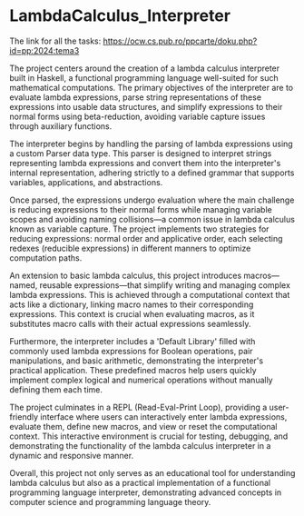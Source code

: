 # LambdaCalculus_Interpreter

The link for all the tasks: https://ocw.cs.pub.ro/ppcarte/doku.php?id=pp:2024:tema3

The project centers around the creation of a lambda calculus interpreter built in Haskell, a functional programming language well-suited for such mathematical computations. The primary objectives of the interpreter are to evaluate lambda expressions, parse string representations of these expressions into usable data structures, and simplify expressions to their normal forms using beta-reduction, avoiding variable capture issues through auxiliary functions.

The interpreter begins by handling the parsing of lambda expressions using a custom Parser data type. This parser is designed to interpret strings representing lambda expressions and convert them into the interpreter's internal representation, adhering strictly to a defined grammar that supports variables, applications, and abstractions.

Once parsed, the expressions undergo evaluation where the main challenge is reducing expressions to their normal forms while managing variable scopes and avoiding naming collisions—a common issue in lambda calculus known as variable capture. The project implements two strategies for reducing expressions: normal order and applicative order, each selecting redexes (reducible expressions) in different manners to optimize computation paths.

An extension to basic lambda calculus, this project introduces macros—named, reusable expressions—that simplify writing and managing complex lambda expressions. This is achieved through a computational context that acts like a dictionary, linking macro names to their corresponding expressions. This context is crucial when evaluating macros, as it substitutes macro calls with their actual expressions seamlessly.

Furthermore, the interpreter includes a 'Default Library' filled with commonly used lambda expressions for Boolean operations, pair manipulations, and basic arithmetic, demonstrating the interpreter's practical application. These predefined macros help users quickly implement complex logical and numerical operations without manually defining them each time.

The project culminates in a REPL (Read-Eval-Print Loop), providing a user-friendly interface where users can interactively enter lambda expressions, evaluate them, define new macros, and view or reset the computational context. This interactive environment is crucial for testing, debugging, and demonstrating the functionality of the lambda calculus interpreter in a dynamic and responsive manner.

Overall, this project not only serves as an educational tool for understanding lambda calculus but also as a practical implementation of a functional programming language interpreter, demonstrating advanced concepts in computer science and programming language theory.

